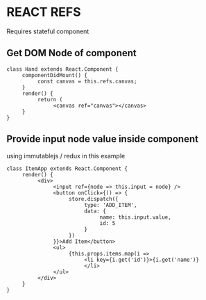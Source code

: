 # REACT REFS
Requires stateful component

## Get DOM Node of component
```
class Hand extends React.Component {
     componentDidMount() {
          const canvas = this.refs.canvas;
     }
     render() {
          return (
               <canvas ref="canvas"></canvas>
     }
}
```

## Provide input node value inside component
using immutablejs / redux in this example
```
class ItemApp extends React.Component {
     render() {
          <div>
               <input ref={node => this.input = node} />
               <button onClick={() => {
                    store.dispatch({
                         type: 'ADD_ITEM',
                         data: {
                              name: this.input.value,
                              id: 5
                         }
                    })
               }}>Add Item</button>
               <ul>
                    {this.props.items.map(i =>
                         <li key={i.get('id')}>{i.get('name')}
                         </li>
               </ul>
          </div>
     }
}
```
